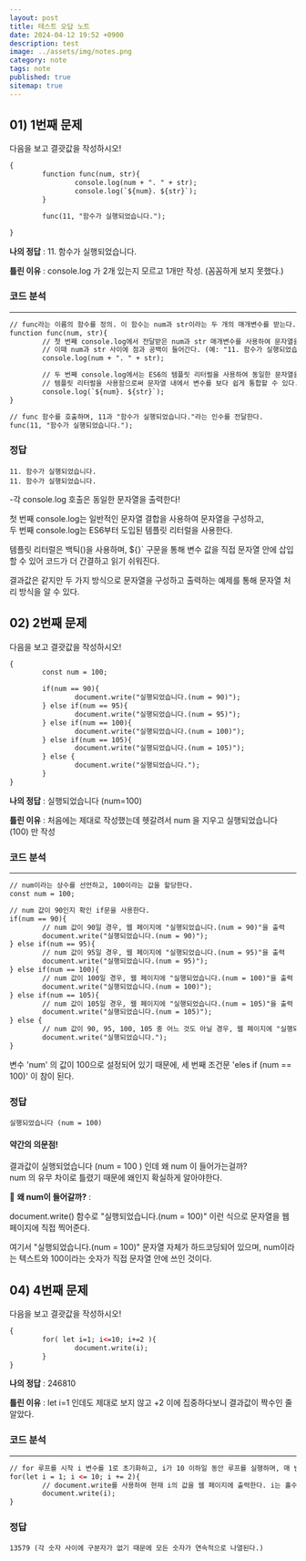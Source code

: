 ```yaml
---
layout: post
title: 테스트 오답 노트
date: 2024-04-12 19:52 +0900
description: test
image: ../assets/img/notes.png
category: note
tags: note
published: true
sitemap: true
---
```


## 01) 1번째 문제

다음을 보고 결괏값을 작성하시오!

```html
{
        function func(num, str){
                console.log(num + ". " + str);    
                console.log(`${num}. ${str}`);      
        }

        func(11, "함수가 실행되었습니다.");

}
```

**나의 정답** : 11. 함수가 실행되었습니다.    

**틀린 이유** : console.log 가 2개 있는지 모르고 1개만 작성. (꼼꼼하게 보지 못했다.)

### 코드 분석
---

```html
// func라는 이름의 함수를 정의. 이 함수는 num과 str이라는 두 개의 매개변수를 받는다.
function func(num, str){
        // 첫 번째 console.log에서 전달받은 num과 str 매개변수를 사용하여 문자열을 생성하고 콘솔에 출력.
        // 이때 num과 str 사이에 점과 공백이 들어간다. (예: "11. 함수가 실행되었습니다.").
        console.log(num + ". " + str);

        // 두 번째 console.log에서는 ES6의 템플릿 리터럴을 사용하여 동일한 문자열을 생성하고 콘솔에 출력.
        // 템플릿 리터럴을 사용함으로써 문자열 내에서 변수를 보다 쉽게 통합할 수 있다.
        console.log(`${num}. ${str}`);
}

// func 함수를 호출하며, 11과 "함수가 실행되었습니다."라는 인수를 전달한다.
func(11, "함수가 실행되었습니다.");
```

### 정답

```
11. 함수가 실행되었습니다.
11. 함수가 실행되었습니다.
```

-각 console.log 호출은 동일한 문자열을 출력한다!   

첫 번째 console.log는 일반적인 문자열 결합을 사용하여 문자열을 구성하고,   
두 번째 console.log는 ES6부터 도입된 템플릿 리터럴을 사용한다.  

템플릿 리터럴은 백틱()을 사용하며, ${}` 구문을 통해 변수 값을 직접 문자열 안에 삽입할 수 있어 코드가 더 간결하고 읽기 쉬워진다.   

결과값은 같지만 두 가지 방식으로 문자열을 구성하고 출력하는 예제를 통해 문자열 처리 방식을 알 수 있다.


## 02) 2번째 문제

다음을 보고 결괏값을 작성하시오!

```html
{
        const num = 100;

        if(num == 90){
                document.write("실행되었습니다.(num = 90)");
        } else if(num == 95){
                document.write("실행되었습니다.(num = 95)");
        } else if(num == 100){
                document.write("실행되었습니다.(num = 100)");
        } else if(num == 105){
                document.write("실행되었습니다.(num = 105)");
        } else {
                document.write("실행되었습니다.");
        }
}
```

**나의 정답** : 실행되었습니다 (num=100)  

**틀린 이유** : 처음에는 제대로 작성했는데 헷갈려서 num 을 지우고 실행되었습니다 (100) 만 작성

### 코드 분석
---

```html
// num이라는 상수를 선언하고, 100이라는 값을 할당한다.
const num = 100;

// num 값이 90인지 확인 if문을 사용한다.
if(num == 90){
        // num 값이 90일 경우, 웹 페이지에 "실행되었습니다.(num = 90)"을 출력
        document.write("실행되었습니다.(num = 90)");
} else if(num == 95){
        // num 값이 95일 경우, 웹 페이지에 "실행되었습니다.(num = 95)"을 출력
        document.write("실행되었습니다.(num = 95)");
} else if(num == 100){
        // num 값이 100일 경우, 웹 페이지에 "실행되었습니다.(num = 100)"을 출력
        document.write("실행되었습니다.(num = 100)");
} else if(num == 105){
        // num 값이 105일 경우, 웹 페이지에 "실행되었습니다.(num = 105)"을 출력
        document.write("실행되었습니다.(num = 105)");
} else {
        // num 값이 90, 95, 100, 105 중 어느 것도 아닐 경우, 웹 페이지에 "실행되었습니다."을 출력
        document.write("실행되었습니다.");
}
```

변수 'num' 의 값이 100으로 설정되어 있기 때문에, 세 번째 조건문 'eles if (num == 100)' 이 참이 된다.

### 정답

```
실행되었습니다 (num = 100)
```

#### 약간의 의문점!

결과값이 실행되었습니다 (num = 100 ) 인데 왜 num 이 들어가는걸까?    
num 의 유무 차이로 틀렸기 때문에 왜인지 확실하게 알아야한다.

💬 **왜 num이 들어갈까?** : 

document.write() 함수로 "실행되었습니다.(num = 100)" 이런 식으로 문자열을 웹 페이지에 직접 찍어준다.

여기서 "실행되었습니다.(num = 100)" 문자열 자체가 하드코딩되어 있으며, num이라는 텍스트와 100이라는 숫자가 직접 문자열 안에 쓰인 것이다.

## 04) 4번째 문제

다음을 보고 결괏값을 작성하시오!

```html
{
        for( let i=1; i<=10; i+=2 ){
                document.write(i);
        }
} 
```

**나의 정답** :  246810

**틀린 이유** : let i=1 인데도 제대로 보지 않고 +2 이에 집중하다보니 결과값이 짝수인 줄 알았다.

### 코드 분석
---

```html
// for 루프를 시작 i 변수를 1로 초기화하고, i가 10 이하일 동안 루프를 실행하며, 매 반복마다 i를 2씩 증가시킨다.
for(let i = 1; i <= 10; i += 2){
        // document.write를 사용하여 현재 i의 값을 웹 페이지에 출력한다. i는 홀수만 취급합니다.
        document.write(i);
}
```


### 정답

```
13579 (각 숫자 사이에 구분자가 없기 때문에 모든 숫자가 연속적으로 나열된다.)
```


<!-- ## 03) 3번째 문제

다음을 보고 결괏값을 작성하시오!

```h

```

**나의 정답** :  

**틀린 이유** : 

### 코드 분석
---

```h


```



### 정답

```

```

#### 약간의 의문점!



💬 **왜?** : 

## 03) 3번째 문제

다음을 보고 결괏값을 작성하시오!

```h

```

**나의 정답** :  

**틀린 이유** : 

### 코드 분석
---

```h


```



### 정답

```

```

#### 약간의 의문점!



💬 **왜?** : 

## 03) 3번째 문제

다음을 보고 결괏값을 작성하시오!

```h

```

**나의 정답** :  

**틀린 이유** : 

### 코드 분석
---

```h


```



### 정답

```

```

#### 약간의 의문점!



💬 **왜?** : 

## 03) 3번째 문제

다음을 보고 결괏값을 작성하시오!

```h

```

**나의 정답** :  

**틀린 이유** : 

### 코드 분석
---

```h


```



### 정답

```

```

#### 약간의 의문점!



💬 **왜?** : 

## 03) 3번째 문제

다음을 보고 결괏값을 작성하시오!

```h

```

**나의 정답** :  

**틀린 이유** : 

### 코드 분석
---

```h


```



### 정답

```

```

#### 약간의 의문점!



💬 **왜?** : 
 -->
